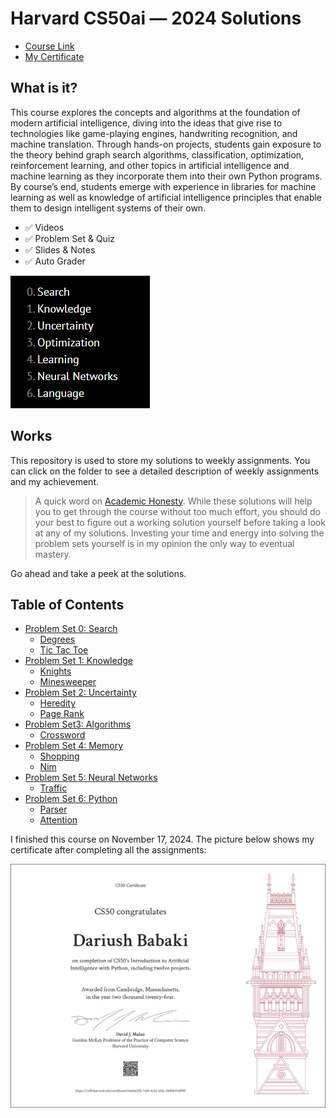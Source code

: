 Harvard CS50ai — 2024 Solutions 
=====================

-   [Course Link](https://cs50.harvard.edu/ai/2024/)
-   [My Certificate](https://cs50.harvard.edu/certificates/6da8a25b-7e30-4c52-a02c-5681b151d990)

## What is it?

This course explores the concepts and algorithms at the foundation of modern artificial intelligence, diving into the ideas that give rise to technologies like game-playing engines, handwriting recognition, and machine translation. Through hands-on projects, students gain exposure to the theory behind graph search algorithms, classification, optimization, reinforcement learning, and other topics in artificial intelligence and machine learning as they incorporate them into their own Python programs. By course’s end, students emerge with experience in libraries for machine learning as well as knowledge of artificial intelligence principles that enable them to design intelligent systems of their own.

-   ✅ Videos
-   ✅ Problem Set & Quiz
-   ✅ Slides & Notes
-   ✅ Auto Grader

![cs50](image/CS50.png)

## Works

This repository is used to store my solutions to weekly assignments. You can click on the folder to see a detailed description of weekly assignments and my achievement.

> A quick word on [Academic Honesty](https://cs50.harvard.edu/x/2024/honesty/). While these solutions will help you to get through the course without too much effort, you should do your best to figure out a working solution yourself before taking a look at any of my solutions. Investing your time and energy into solving the problem sets yourself is in my opinion the only way to eventual mastery.

Go ahead and take a peek at the solutions.

## Table of Contents
- [Problem Set 0: Search](https://github.com/dariushbabaki/project_CS50AI/tree/main/project%200)
  * [Degrees](https://github.com/dariushbabaki/project_CS50AI/tree/main/project%200/degrees)
  * [Tic Tac Toe](https://github.com/dariushbabaki/project_CS50AI/tree/main/project%200/tic-tac-toe)
- [Problem Set 1: Knowledge](https://github.com/dariushbabaki/project_CS50AI/tree/main/project%201)
  * [Knights](https://github.com/dariushbabaki/project_CS50AI/tree/main/project%201/knights)
  * [Minesweeper](https://github.com/dariushbabaki/project_CS50AI/tree/main/project%201/minesweeper)
- [Problem Set 2: Uncertainty](https://github.com/dariushbabaki/project_CS50AI/tree/main/project%202)
  * [Heredity](https://github.com/dariushbabaki/project_CS50AI/tree/main/project%202/heredity)
  * [Page Rank](https://github.com/dariushbabaki/project_CS50AI/tree/main/project%202/pagerank)
- [Problem Set3: Algorithms](https://github.com/dariushbabaki/project_CS50AI/tree/main/project%203)
  * [Crossword](https://github.com/dariushbabaki/project_CS50AI/tree/main/project%203/crossword)
- [Problem Set 4: Memory](https://github.com/dariushbabaki/project_CS50AI/tree/main/project%204)
  * [Shopping](https://github.com/dariushbabaki/project_CS50AI/tree/main/project%204/shopping)
  * [Nim](https://github.com/dariushbabaki/project_CS50AI/tree/main/project%204/nim)
- [Problem Set 5: Neural Networks](https://github.com/dariushbabaki/project_CS50AI/tree/main/project%205)
  * [Traffic](https://github.com/dariushbabaki/project_CS50AI/tree/main/project%205/traffic)
- [Problem Set 6: Python](https://github.com/dariushbabaki/project_CS50AI/tree/main/project%206)
  * [Parser](https://github.com/dariushbabaki/project_CS50AI/tree/main/project%206/parser)
  * [Attention](https://github.com/dariushbabaki/project_CS50AI/tree/main/project%206/attention)

I finished this course on November 17, 2024.
The picture below shows my certificate after completing all the assignments:

![cs50ai](image/CS50AI.png)
